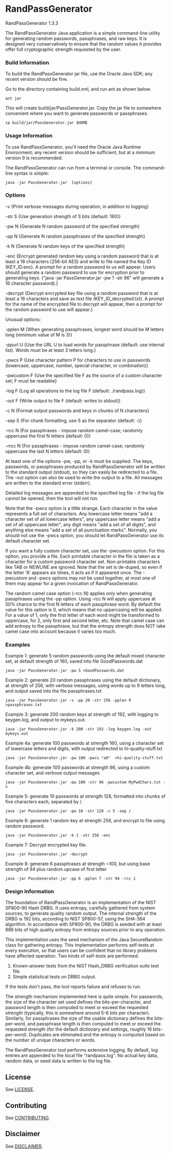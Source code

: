 # RandPassGenerator
RandPassGenerator 1.3.3

The RandPassGenerator Java application is a simple command-line utility for generating random passwords, passphrases, and raw keys. It is designed very conservatively to ensure that the random values it provides offer full cryptographic strength requested by the user. 


### Build Information

To build the RandPassGenerator jar file, use the Oracle Java SDK; any recent version should be fine.

Go to the directory containing build.xml, and run ant as shown below.

	ant jar

This will create build/jar/PassGenerator.jar.  Copy the jar file to somewhere convenient where you want to generate passwords or passphrases.

	cp build/jar/PassGenerator.jar $HOME


### Usage Information


To use RandPassGenerator, you'll need the Oracle Java Runtime Environment; any recent version should be sufficient, but at a minimum version 9 is recommended.

The RandPassGenerator can run from a terminal or console. The command-line syntax is simple:

	java -jar PassGenerator.jar  [options]

### Options

-v	  {Print verbose messages during operation, in addition to logging}

-str S    {Use generation strength of S bits (default: 160)}

-pw N	  {Generate N random password of the specified strength}

-pp N	  {Generate N random passphrases of the specified strength}

-k N	  {Generate N random keys of the specified strength}

-enc	   {Encrypt generated random key using a random password that is at least a 16 characters (256-bit AES) and write to file named the Key ID (KEY_ID.enc). A prompt for a random password to us will appear. Users should generate a random password to use for encryption prior to generating keys. ("java -jar PassGenerator.jar -pw 1 -str 96" will generate a 16 character password).}

-decrypt   {Decrypt encrypted key file using a random password that is at least a 16 characters and save as text file (KEY_ID_decrypted.txt). A prompt for the name of the encrypted file to decrypt will appear, then a prompt for the random password to use will appear.}

Unusual options:
  
-pplen M  {When generating passphrases, longest word should be M letters long (minimum value of M is 3)}

-ppurl U  {Use the URL U to load words for passphrase (default: use internal list).  Words must be at least 3 letters long.}

-pwcs P   {Use character pattern P for characters to use in passwords (lowercase, uppercase, number, special character, or combination)}

-pwcustom F {Use the specified file F as the source of a custom character set; F must be readable}

-log F    {Log all operations to the log file F (default: ./randpass.log)}

-out F    {Write output to file F (default: writes to stdout)}

-c N 	    {Format output passwords and keys in chunks of N characters}

-sep S    {For chunk formatting, use S as the separator (default: -)}

-rcc N    {For passphrases - impose random camel-case; randomly uppercase the first N letters (default: 0)}

-rrcc N   {For passphrases - impose random camel-case; randomly uppercase the last N letters (default: 0)}

At least one of the options -pw, -pp, or -k must be supplied. The keys, passwords, or passphrases produced by RandPassGenerator will be written to the standard output (stdout), so they can easily be redirected to a file. The -out option can also be used to write the output to a file. All messages are written to the standard error (stderr).

Detailed log messages are appended to the specified log file - if the log file cannot be opened, then the tool will not run. 

Note that the -pwcs option is a little strange. Each character in the value represents a full set of characters. Any lowercase letter
means "add a character set of all lowercase letters", any uppercase letter means "add a set of all uppercase letter", any digit means 
"add a set of all digits", and anything else means "add a set of all punctuation marks".  Normally, you should not use the -pwcs option, you should let RandPassGenerator use its default character set.

If you want a fully custom character set, use the -pwcustom option.  For this option, you provide a file.  Each printable character in the file is taken as a character for a custom password character set.  Non-printable characters like TAB or NEWLINE are ignored.  Note that the set is de-duped, so even if the letter 'A' appears six times, it acts as if it appeared once.  The -pwcustom and -pwcs options may not be used together, at most one of them may appear for a given invocation of RandPassGenerator.

The random camel case option (-rcc N) applies only when generating passphrases using the -pp option.  Using -rcc N will apply uppercase at 50% chance to the first N letters of each passphrase word.  By default the value for this option is 0, which means that no uppercasing will be applied.  For a value of 1, only the first letter of each word might be transformed to uppercase, for 2, only first and second letter, etc.  Note that camel case can add entropy to the passphrase, but that the entropy strength does NOT take camel case into account because it varies too much.


### Examples

Example 1: generate 5 random passwords using the default mixed character set, at default strength of 160, saved into file GoodPasswords.dat
 
	java -jar PassGenerator.jar -pw 5 >GoodPasswords.dat

Example 2: generate 20 random passphrases using the default dictionary, at strength of 256, with verbose messages, using words up to 9 letters long, and output saved into the file passphrases.txt

	java -jar PassGenerator.jar -v -pp 20 -str 256 -pplen 9 >passphrases.txt

Example 3: generate 200 random keys at strength of 192, with logging to keygen.log, and output to mykeys.out.

	java -jar PassGenerator.jar -k 200 -str 192 -log keygen.log -out mykeys.out

Example 4a: generate 100 passwords at strength 160, using a character set of lowercase letters and digits, with output redirected to hi-quality-stuff.txt
    
	java -jar PassGenerator.jar -pw 100 -pwcs "a0"  >hi-quality-stuff.txt

Example 4b: generate 100 passwords at strength 96, using a custom character set, and verbose output messages

	java -jar PassGenerator.jar -pw 100 -str 96 -pwcustom MyPwdChars.txt -v

Example 5: generate 10 passwords at strength 128, formatted into chunks of five characters each, separated by /.

	java -jar PassGenerator.jar -pw 10 -str 128 -c 5 -sep /

Example 6: generate 1 random key at strength 256, and encrypt to file using random password.

	java -jar PassGenerator.jar -k 1 -str 256 -enc

Example 7: Decrypt encrypted key file.  

	java -jar PassGenerator.jar -decrypt
	
Example 8: generate 6 passphrases at strength ~100, but using base strength of 94 plus random upcase of first letter

	java -jar PassGenerator.jar -pp 6 -pplen 7 -str 94 -rcc 1


### Design Information
The foundation of RandPassGenerator is an implementation of the NIST SP800-90 Hash DRBG.  It uses entropy, carefully gathered from system sources, to generate quality random output.  The internal strength of the DRBG is 192 bits, according to NIST SP800-57, using the SHA-384 algorithm. In accordance with SP800-90, the DRBG is seeded with at least 888 bits of high quality entropy from entropy sources prior to any operation.
 
This implementation uses the seed mechanism of the Java SecureRandom class for gathering entropy. This implementation performs self-tests at every execution, so that users can be confident that no library problems have affected operation. Two kinds of self-tests are performed:

1. Known-answer tests from the NIST Hash_DRBG verification suite test file.
2. Simple statistical tests on DRBG output.

If the tests don't pass, the tool reports failure and refuses to run. 

The strength mechanism implemented here is quite simple. For passwords, the size of the character set used defines the 
bits-per-character, and password length is then computed to meet or exceed the requested strength (typically, this is somewhere around 5-6 bits per character). Similarly, for passphrases the size of the usable dictionary defines the bits-per-word, and passphrase length is then computed to meet or exceed the requested strength (for the default dictionary and settings, roughly 16 bits-per-word). Duplicates are eliminated and the entropy is computed based on the number of unique characters or words. 

The RandPassGenerator tool performs extensive logging. By default, log entries are appended to the local file "randpass.log". No actual key data, random data, or seed data is written to the log file.

## License

See [LICENSE](./LICENSE.md).

## Contributing

See [CONTRIBUTING](./CONTRIBUTING.md).

## Disclaimer

See [DISCLAIMER](./DISCLAIMER.md).


